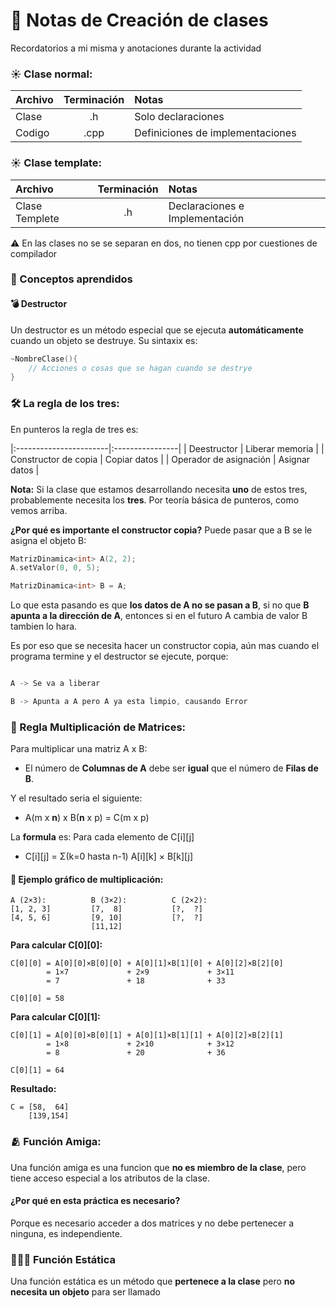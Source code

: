 # 📝 Notas de Creación de clases
Recordatorios a mi misma y anotaciones durante la actividad

### ☀️ Clase normal:
| Archivo | Terminación | Notas                            |
|:--------|:-----------:|:---------------------------------|
| Clase   | .h          | Solo declaraciones               |
| Codigo  | .cpp        | Definiciones de implementaciones |

### ☀️ Clase template:
| Archivo       | Terminación | Notas                           |
|:--------------|:-----------:|:--------------------------------|
| Clase Templete| .h          | Declaraciones e Implementación  |

⚠️ En las clases no se se separan en dos, no tienen cpp por cuestiones de compilador

### 🎲 Conceptos aprendidos

#### 💣 Destructor
Un destructor es un método especial que se ejecuta **automáticamente** cuando un objeto se destruye. Su sintaxix es:

```cpp
~NombreClase(){
    // Acciones o cosas que se hagan cuando se destrye
}
```
    
### 🛠️ La regla de los tres:
En punteros la regla de tres es:

|:-----------------------|:----------------|
| Deestructor            | Liberar memoria |
| Constructor de copia   | Copiar datos    |
| Operador de asignación | Asignar datos   |

**Nota:** Si la clase que estamos desarrollando necesita **uno** de estos tres, probablemente necesita los **tres**. Por teoría básica de punteros, como vemos arriba.

**¿Por qué es importante el constructor copia?** Puede pasar que a B se le asigna el objeto B:

```cpp
MatrizDinamica<int> A(2, 2);
A.setValor(0, 0, 5);

MatrizDinamica<int> B = A;
```

Lo que esta pasando es que **los datos de A no se pasan a B**, si no que **B apunta a la dirección de A**, entonces si en el futuro A cambia de valor B tambien lo hara.

Es por eso que se necesita hacer un constructor copia, aún mas cuando el programa termine y el destructor se ejecute, porque:

```cpp

A -> Se va a liberar

B -> Apunta a A pero A ya esta limpio, causando Error
```

### 🚫 Regla Multiplicación de Matrices:
Para multiplicar una matriz A x B:
- El número de **Columnas de A** debe ser **igual** que el número de **Filas de B**.

Y el resultado seria el siguiente:
- A(m x **n**) x B(**n** x p) = C(m x p)

La **formula** es: Para cada elemento de C[i][j]
- C[i][j] = Σ(k=0 hasta n-1) A[i][k] × B[k][j]

#### 🌈 Ejemplo gráfico de multiplicación:
```
A (2×3):          B (3×2):          C (2×2):
[1, 2, 3]         [7,  8]           [?,  ?]
[4, 5, 6]         [9, 10]           [?,  ?]
                  [11,12]
```
**Para calcular C[0][0]:**

```
C[0][0] = A[0][0]×B[0][0] + A[0][1]×B[1][0] + A[0][2]×B[2][0]
        = 1×7             + 2×9             + 3×11
        = 7               + 18              + 33

C[0][0] = 58
```
**Para calcular C[0][1]:**
```
C[0][1] = A[0][0]×B[0][1] + A[0][1]×B[1][1] + A[0][2]×B[2][1]
        = 1×8             + 2×10            + 3×12
        = 8               + 20              + 36
        
C[0][1] = 64
```
**Resultado:**
```
C = [58,  64]
    [139,154]
```

### 🫂 Función Amiga:
Una función amiga es una funcion que **no es miembro de la clase**, pero tiene acceso especial a los atributos de la clase.

#### ¿Por qué en esta práctica es necesario?
Porque es necesario acceder a dos matrices y no debe pertenecer a ninguna, es independiente.

### 👨🏿‍🦼 Función Estática
Una función estática es un método que **pertenece a la clase** pero **no necesita un objeto** para ser llamado